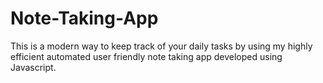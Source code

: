 # Note-Taking-App
This is a modern way to keep track of your daily tasks by using my highly efficient automated user friendly note taking app developed using Javascript.
